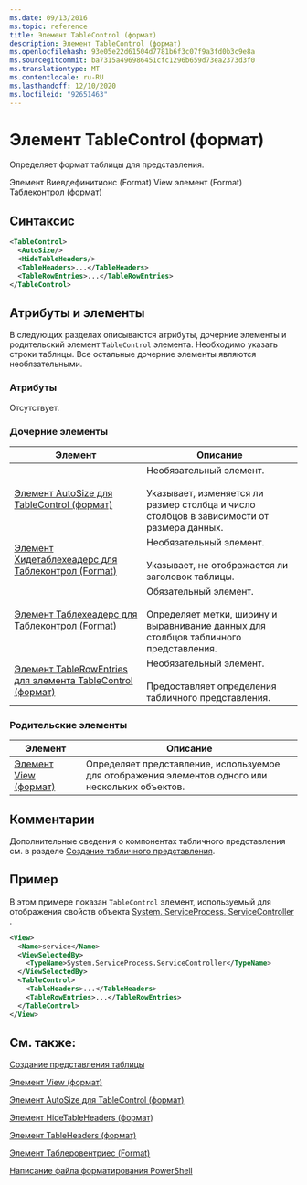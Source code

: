 ```yaml
---
ms.date: 09/13/2016
ms.topic: reference
title: Элемент TableControl (формат)
description: Элемент TableControl (формат)
ms.openlocfilehash: 93e05e22d61504d7781b6f3c07f9a3fd0b3c9e8a
ms.sourcegitcommit: ba7315a496986451cfc1296b659d73ea2373d3f0
ms.translationtype: MT
ms.contentlocale: ru-RU
ms.lasthandoff: 12/10/2020
ms.locfileid: "92651463"
---
```

# <a name="tablecontrol-element-format"></a>Элемент TableControl (формат)

Определяет формат таблицы для представления.

Элемент Виевдефинитионс (Format) View элемент (Format) Таблеконтрол (формат)

## <a name="syntax"></a>Синтаксис

```xml
<TableControl>
  <AutoSize/>
  <HideTableHeaders/>
  <TableHeaders>...</TableHeaders>
  <TableRowEntries>...</TableRowEntries>
</TableControl>

```

## <a name="attributes-and-elements"></a>Атрибуты и элементы

В следующих разделах описываются атрибуты, дочерние элементы и родительский элемент `TableControl` элемента. Необходимо указать строки таблицы. Все остальные дочерние элементы являются необязательными.

### <a name="attributes"></a>Атрибуты

Отсутствует.

### <a name="child-elements"></a>Дочерние элементы

|Элемент|Описание|
|-------------|-----------------|
|[Элемент AutoSize для TableControl (формат)](./autosize-element-for-tablecontrol-format.md)|Необязательный элемент.<br /><br /> Указывает, изменяется ли размер столбца и число столбцов в зависимости от размера данных.|
|[Элемент Хидетаблехеадерс для Таблеконтрол (Format)](./hidetableheaders-element-format.md)|Необязательный элемент.<br /><br /> Указывает, не отображается ли заголовок таблицы.|
|[Элемент Таблехеадерс для Таблеконтрол (Format)](./tableheaders-element-format.md)|Обязательный элемент.<br /><br /> Определяет метки, ширину и выравнивание данных для столбцов табличного представления.|
|[Элемент TableRowEntries для элемента TableControl (формат)](./tablerowentries-element-for-tablecontrol-format.md)|Необязательный элемент.<br /><br /> Предоставляет определения табличного представления.|

### <a name="parent-elements"></a>Родительские элементы

|Элемент|Описание|
|-------------|-----------------|
|[Элемент View (формат)](./view-element-format.md)|Определяет представление, используемое для отображения элементов одного или нескольких объектов.|

## <a name="remarks"></a>Комментарии

Дополнительные сведения о компонентах табличного представления см. в разделе [Создание табличного представления](./creating-a-table-view.md).

## <a name="example"></a>Пример

В этом примере показан `TableControl` элемент, используемый для отображения свойств объекта [System. ServiceProcess. ServiceController](/dotnet/api/System.ServiceProcess.ServiceController) .

```xml
<View>
  <Name>service</Name>
  <ViewSelectedBy>
    <TypeName>System.ServiceProcess.ServiceController</TypeName>
  </ViewSelectedBy>
  <TableControl>
    <TableHeaders>...</TableHeaders>
    <TableRowEntries>...</TableRowEntries>
  </TableControl>
</View>

```

## <a name="see-also"></a>См. также:

[Создание представления таблицы](./creating-a-table-view.md)

[Элемент View (формат)](./view-element-format.md)

[Элемент AutoSize для TableControl (формат)](./autosize-element-for-tablecontrol-format.md)

[Элемент HideTableHeaders (формат)](./hidetableheaders-element-format.md)

[Элемент TableHeaders (формат)](./tableheaders-element-format.md)

[Элемент Таблеровентриес (Format)](./tablerowentries-element-for-tablecontrol-format.md)

[Написание файла форматирования PowerShell](./writing-a-powershell-formatting-file.md)
